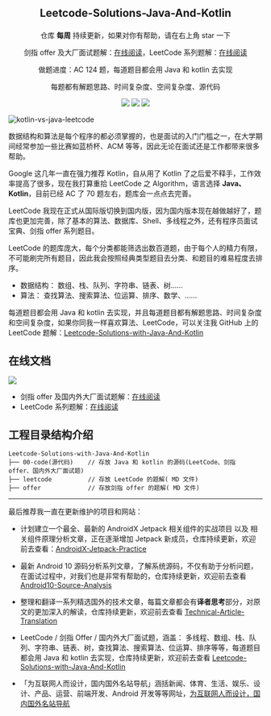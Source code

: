 ## <p align="center"> Leetcode-Solutions-Java-And-Kotlin </p>

<p align="center"> 仓库 <b>每周</b> 持续更新，如果对你有帮助，请在右上角 star 一下</p>

<p align="center">
剑指 offer 及大厂面试题解：<a href ="https://offer.hi-dhl.com">在线阅读</a>，LeetCode 系列题解：<a href ="https://leetcode.hi-dhl.com">在线阅读</a> 
</p>

<p align="center"> 做题进度：AC 124 题，每道题目都会用 Java 和 kotlin 去实现</p>

<p align="center"> 每题都有解题思路、时间复杂度、空间复杂度、源代码</p>

<p align="center">
<a href="https://github.com/hi-dhl"><img src="https://img.shields.io/badge/GitHub-HiDhl-4BC51D.svg?style=flat"></a> <img src="https://img.shields.io/badge/language-Java | Kotlin-orange.svg"/> <img src="https://img.shields.io/badge/platform-android-lightgrey.svg"/>
</p>

![kotlin-vs-java-leetcode](http://cdn.51git.cn/2020-07-16-kotlin-vs-java-leetcode.png)

数据结构和算法是每个程序的都必须掌握的，也是面试的入门门槛之一，在大学期间经常参加一些比赛如蓝桥杯、ACM 等等，因此无论在面试还是工作都带来很多帮助。

Google 这几年一直在强力推荐 Kotlin，自从用了 Kotlin 了之后爱不释手，工作效率提高了很多，现在我打算重拾 LeetCode 之 Algorithm，语言选择 **Java、Kotlin**，目前已经 AC 了 70 题左右，题库会一点点去完善。

LeetCode 我现在正式从国际版切换到国内版，因为国内版本现在越做越好了，题库也更加完善，除了基本的算法、数据库、Shell、多线程之外，还有程序员面试宝典、剑指 offer 系列题目。

LeetCode 的题库庞大，每个分类都能筛选出数百道题，由于每个人的精力有限，不可能刷完所有题目，因此我会按照经典类型题目去分类、和题目的难易程度去排序。

* 数据结构： 数组、栈、队列、字符串、链表、树……
* 算法： 查找算法、搜索算法、位运算、排序、数学、……

每道题目都会用 Java 和 kotlin 去实现，并且每道题目都有解题思路、时间复杂度和空间复杂度，如果你同我一样喜欢算法、LeetCode，可以关注我 GitHub 上的 LeetCode 题解：[Leetcode-Solutions-with-Java-And-Kotlin](https://github.com/hi-dhl/Leetcode-Solutions-with-Java-And-Kotlin)

## 在线文档

![](http://cdn.51git.cn/2020-10-04-16017884626310.jpg)

* 剑指 offer 及国内外大厂面试题解：[在线阅读](https://offer.hi-dhl.com)
* LeetCode 系列题解：[在线阅读](https://leetcode.hi-dhl.com)

## 工程目录结构介绍

```
Leetcode-Solutions-with-Java-And-Kotlin
├── 00-code(源代码)    // 存放 Java 和 kotlin 的源码(LeetCode、剑指 offer、国内外大厂面试题)
├── leetcode          // 存放 LeetCode 的题解( MD 文件)
├── offer             // 存放剑指 offer 的题解( MD 文件)
```

---

最后推荐我一直在更新维护的项目和网站：

* 计划建立一个最全、最新的 AndroidX Jetpack 相关组件的实战项目 以及 相关组件原理分析文章，正在逐渐增加 Jetpack 新成员，仓库持续更新，欢迎前去查看：[AndroidX-Jetpack-Practice](https://github.com/hi-dhl/AndroidX-Jetpack-Practice)

* 最新 Android 10 源码分析系列文章，了解系统源码，不仅有助于分析问题，在面试过程中，对我们也是非常有帮助的，仓库持续更新，欢迎前去查看 [Android10-Source-Analysis](https://github.com/hi-dhl/Android10-Source-Analysis)

* 整理和翻译一系列精选国外的技术文章，每篇文章都会有**译者思考**部分，对原文的更加深入的解读，仓库持续更新，欢迎前去查看 [Technical-Article-Translation](https://github.com/hi-dhl/Technical-Article-Translation)

* LeetCode / 剑指 Offer / 国内外大厂面试题，涵盖： 多线程、数组、栈、队列、字符串、链表、树，查找算法、搜索算法、位运算、排序等等，每道题目都会用 Java 和 kotlin 去实现，仓库持续更新，欢迎前去查看 [Leetcode-Solutions-with-Java-And-Kotlin](https://github.com/hi-dhl/Leetcode-Solutions-with-Java-And-Kotlin)

* 「为互联网人而设计，国内国外名站导航」涵括新闻、体育、生活、娱乐、设计、产品、运营、前端开发、Android 开发等等网址，[为互联网人而设计，国内国外名站导航](https://site.51git.cn)
  
  
<!--
## 剑指 offer（持续更新中）

剑指 offer 涵盖了以上所有分类的题目，是面试必刷题系列之一，笔者正努力刷完所有题目，然后对每题进行分类，希望可以帮助每个求职找工作的同学。

| 题号 | 题解 | 题目地址 | Language | Difficulty |
| :-: | :-: | :-: | :-: | :-: | 
| 03 | [数组中重复的数字](https://github.com/hi-dhl/Leetcode-Solutions-with-Java-And-Kotlin/blob/master/%E5%89%91%E6%8C%87offer/0xF01%20LeetCode%E5%89%91%E6%8C%87offer%EF%BC%9A%E6%95%B0%E7%BB%84%E4%B8%AD%E9%87%8D%E5%A4%8D%E7%9A%84%E6%95%B0%E5%AD%97.md)|  [中文地址](https://leetcode-cn.com/problems/shu-zu-zhong-zhong-fu-de-shu-zi-lcof/)| Java / Kotlin | Easy |
| 04 | [二维数组中的查找](https://github.com/hi-dhl/Leetcode-Solutions-with-Java-And-Kotlin/blob/master/%E5%89%91%E6%8C%87offer/0xF04%20LeetCode%20%E5%89%91%E6%8C%87%20offer%EF%BC%9A%E4%BA%8C%E7%BB%B4%E6%95%B0%E7%BB%84%E4%B8%AD%E7%9A%84%E6%9F%A5%E6%89%BE.md)| [中文地址](https://leetcode-cn.com/problems/er-wei-shu-zu-zhong-de-cha-zhao-lcof/)| Java / Kotlin | Easy |
| 05 | [替换空格](https://github.com/hi-dhl/Leetcode-Solutions-with-Java-And-Kotlin/blob/master/%E5%89%91%E6%8C%87offer/0xF05%20LeetCode%20%E5%89%91%E6%8C%87%20offer%EF%BC%9A%E6%9B%BF%E6%8D%A2%E7%A9%BA%E6%A0%BC.md)| [中文地址](https://leetcode-cn.com/problems/ti-huan-kong-ge-lcof/)| Java / Kotlin | Easy |
| 06 | [从尾到头打印链表](https://github.com/hi-dhl/Leetcode-Solutions-with-Java-And-Kotlin/blob/master/%E5%89%91%E6%8C%87offer/0xF06%20LeetCode%20%E5%89%91%E6%8C%87%20offer%EF%BC%9A%E4%BB%8E%E5%B0%BE%E5%88%B0%E5%A4%B4%E6%89%93%E5%8D%B0%E9%93%BE%E8%A1%A8.md)| [中文地址](https://leetcode-cn.com/problems/cong-wei-dao-tou-da-yin-lian-biao-lcof/)| Java / Kotlin | Easy |
| 07 | [重建二叉树 ](https://github.com/hi-dhl/Leetcode-Solutions-with-Java-And-Kotlin/blob/master/BinaryTree(%E4%BA%8C%E5%8F%89%E6%A0%91)/0xA05%20LeetCode%E4%BA%8C%E5%8F%89%E6%A0%91%EF%BC%9A%E4%BB%8E%E5%89%8D%E5%BA%8F%E4%B8%8E%E4%B8%AD%E5%BA%8F%E9%81%8D%E5%8E%86%E5%BA%8F%E5%88%97%E6%9E%84%E9%80%A0%E4%BA%8C%E5%8F%89%E6%A0%91.md)| [中文地址](https://leetcode-cn.com/problems/zhong-jian-er-cha-shu-lcof/)| Java / Kotlin | Easy |
| 09 | [用两个栈实现队列](https://github.com/hi-dhl/Leetcode-Solutions-with-Java-And-Kotlin/blob/master/%E5%89%91%E6%8C%87offer/0xF09%20LeetCode%20%E5%89%91%E6%8C%87%20offer%EF%BC%9A%E7%94%A8%E4%B8%A4%E4%B8%AA%E6%A0%88%E5%AE%9E%E7%8E%B0%E9%98%9F%E5%88%97.md)| [中文地址](https://leetcode-cn.com/problems/yong-liang-ge-zhan-shi-xian-dui-lie-lcof/)| Java / Kotlin | Easy |
| 10-1 | [斐波那契数列](https://github.com/hi-dhl/Leetcode-Solutions-with-Java-And-Kotlin/blob/master/%E5%89%91%E6%8C%87offer/0xF10%20LeetCode%20%E5%89%91%E6%8C%87%20offer%EF%BC%9A%E6%96%90%E6%B3%A2%E9%82%A3%E5%A5%91%E6%95%B0%E5%88%97.md)| [中文地址](https://leetcode-cn.com/problems/fei-bo-na-qi-shu-lie-lcof/)| Java / Kotlin | Easy |
| 10-2 | [青蛙跳台阶问题](https://github.com/hi-dhl/Leetcode-Solutions-with-Java-And-Kotlin/blob/master/%E5%89%91%E6%8C%87offer/0xF10.2%20LeetCode%20%E5%89%91%E6%8C%87%20offer%EF%BC%9A%E9%9D%92%E8%9B%99%E8%B7%B3%E5%8F%B0%E9%98%B6%E9%97%AE%E9%A2%98.md)| [中文地址](https://leetcode-cn.com/problems/qing-wa-tiao-tai-jie-wen-ti-lcof/)| Java / Kotlin | Easy |
| 11 | [旋转数组的最小数字](https://github.com/hi-dhl/Leetcode-Solutions-with-Java-And-Kotlin/blob/master/%E5%89%91%E6%8C%87offer/0xF11%20LeetCode%20%E5%89%91%E6%8C%87%20offer%EF%BC%9A%E6%97%8B%E8%BD%AC%E6%95%B0%E7%BB%84%E7%9A%84%E6%9C%80%E5%B0%8F%E6%95%B0%E5%AD%97.md)| [中文地址](https://leetcode-cn.com/problems/xuan-zhuan-shu-zu-de-zui-xiao-shu-zi-lcof/)| Java / Kotlin | Easy |
| 12 | [矩阵中的路径](https://github.com/hi-dhl/Leetcode-Solutions-with-Java-And-Kotlin/blob/master/%E5%89%91%E6%8C%87offer/0xF12%20LeetCode%20%E5%89%91%E6%8C%87%20offer%EF%BC%9A%E7%9F%A9%E9%98%B5%E4%B8%AD%E7%9A%84%E8%B7%AF%E5%BE%84.md)| [中文地址](https://leetcode-cn.com/problems/ju-zhen-zhong-de-lu-jing-lcof/)| Java / Kotlin | Medium |
| 13 | [机器人的运动范围](https://github.com/hi-dhl/Leetcode-Solutions-with-Java-And-Kotlin/blob/master/%E5%89%91%E6%8C%87offer/0xF13%20LeetCode%20%E5%89%91%E6%8C%87%20offer%EF%BC%9A%E6%9C%BA%E5%99%A8%E4%BA%BA%E7%9A%84%E8%BF%90%E5%8A%A8%E8%8C%83%E5%9B%B4.md)| [中文地址](https://leetcode-cn.com/problems/ji-qi-ren-de-yun-dong-fan-wei-lcof/)| Java / Kotlin | Medium |
| 14-1 | [剪绳子](https://github.com/hi-dhl/Leetcode-Solutions-with-Java-And-Kotlin/blob/master/%E5%89%91%E6%8C%87offer/0xF14-1%20LeetCode%20%E5%89%91%E6%8C%87%20offer%EF%BC%9A%E5%89%AA%E7%BB%B3%E5%AD%90.md)| [中文地址](https://leetcode-cn.com/problems/jian-sheng-zi-lcof)| Java / Kotlin | Medium |
| 14-2 | [剪绳子](https://github.com/hi-dhl/Leetcode-Solutions-with-Java-And-Kotlin/blob/master/%E5%89%91%E6%8C%87offer/0xF14-2%20LeetCode%20%E5%89%91%E6%8C%87%20offer%EF%BC%9A%E5%89%AA%E7%BB%B3%E5%AD%90.md)| [中文地址](https://leetcode-cn.com/problems/jian-sheng-zi-ii-lcof/)| Java / Kotlin | Medium |
| 15 | [二进制中 1 的个数](https://github.com/hi-dhl/Leetcode-Solutions-with-Java-And-Kotlin/blob/master/%E5%89%91%E6%8C%87offer/0xF15%20LeetCode%20%E5%89%91%E6%8C%87%20offer%EF%BC%9A%E4%BA%8C%E8%BF%9B%E5%88%B6%E4%B8%AD%201%20%E7%9A%84%E4%B8%AA%E6%95%B0.md)| [中文地址](https://leetcode-cn.com/problems/er-jin-zhi-zhong-1de-ge-shu-lcof/)| Java / Kotlin | Easy |
| 16 | [数值的整数次方](https://github.com/hi-dhl/Leetcode-Solutions-with-Java-And-Kotlin/blob/master/%E5%89%91%E6%8C%87offer/0xF16%20%E5%89%91%E6%8C%87%20offer%EF%BC%9A%E6%95%B0%E5%80%BC%E7%9A%84%E6%95%B4%E6%95%B0%E6%AC%A1%E6%96%B9.md)| [中文地址](https://leetcode-cn.com/problems/shu-zhi-de-zheng-shu-ci-fang-lcof/)| Java / Kotlin | Medium |
| 17 | [打印从1到最大的n位数](https://github.com/hi-dhl/Leetcode-Solutions-with-Java-And-Kotlin/blob/master/%E5%89%91%E6%8C%87offer/0xF17%20%E5%89%91%E6%8C%87%20offer%EF%BC%9A%20%E6%89%93%E5%8D%B0%E4%BB%8E1%E5%88%B0%E6%9C%80%E5%A4%A7%E7%9A%84n%E4%BD%8D%E6%95%B0.md) | [中文地址](https://leetcode-cn.com/problems/da-yin-cong-1dao-zui-da-de-nwei-shu-lcof/)| Java / Kotlin | Easy |
| 18 | [删除链表的节点](https://github.com/hi-dhl/Leetcode-Solutions-with-Java-And-Kotlin/blob/master/%E5%89%91%E6%8C%87offer/0xF18%20%E5%89%91%E6%8C%87%20offer%EF%BC%9A%20%E5%88%A0%E9%99%A4%E9%93%BE%E8%A1%A8%E7%9A%84%E8%8A%82%E7%82%B9.md) | [中文地址](https://leetcode-cn.com/problems/shan-chu-lian-biao-de-jie-dian-lcof/)| Java / Kotlin | Easy |
| 19 | [正则表达式匹配](https://github.com/hi-dhl/Leetcode-Solutions-with-Java-And-Kotlin/blob/master/%E5%89%91%E6%8C%87offer/0xF19%20%E5%89%91%E6%8C%87%20offer%EF%BC%9A%20%E5%88%A0%E6%AD%A3%E5%88%99%E8%A1%A8%E8%BE%BE%E5%BC%8F%E5%8C%B9%E9%85%8D.md) | [中文地址](https://leetcode-cn.com/problems/zheng-ze-biao-da-shi-pi-pei-lcof/)| Java / Kotlin | Easy |
| 21 | [调整数组顺序使奇数位于偶数前面](https://github.com/hi-dhl/Leetcode-Solutions-with-Java-And-Kotlin/blob/master/%E5%89%91%E6%8C%87offer/0xF21%20%E5%89%91%E6%8C%87%20offer%EF%BC%9A%E8%B0%83%E6%95%B4%E6%95%B0%E7%BB%84%E9%A1%BA%E5%BA%8F%E4%BD%BF%E5%A5%87%E6%95%B0%E4%BD%8D%E4%BA%8E%E5%81%B6%E6%95%B0%E5%89%8D%E9%9D%A2.md) | [中文地址](https://leetcode-cn.com/problems/diao-zheng-shu-zu-shun-xu-shi-qi-shu-wei-yu-ou-shu-qian-mian-lcof)| Java / Kotlin | Easy |
| 22 | [链表中倒数第 k 个节点](https://github.com/hi-dhl/Leetcode-Solutions-with-Java-And-Kotlin/blob/master/%E5%89%91%E6%8C%87offer/0xF22%20%E5%89%91%E6%8C%87%20offer%EF%BC%9A%E9%93%BE%E8%A1%A8%E4%B8%AD%E5%80%92%E6%95%B0%E7%AC%AC%20k%20%E4%B8%AA%E8%8A%82%E7%82%B9.md) | [中文地址](https://leetcode-cn.com/problems/lian-biao-zhong-dao-shu-di-kge-jie-dian-lcof)| Java / Kotlin | Easy |
| 24 | [反转链表](https://github.com/hi-dhl/Leetcode-Solutions-with-Java-And-Kotlin/blob/master/%E5%89%91%E6%8C%87offer/0xF24%20%E5%89%91%E6%8C%87%20offer%EF%BC%9A%E5%8F%8D%E8%BD%AC%E9%93%BE%E8%A1%A8.md) | [中文地址](https://leetcode-cn.com/problems/fan-zhuan-lian-biao-lcof)| Java / Kotlin | Easy |
| 25 | [合并两个排序的链表](https://github.com/hi-dhl/Leetcode-Solutions-with-Java-And-Kotlin/blob/master/%E5%89%91%E6%8C%87offer/0xF25%20%E5%89%91%E6%8C%87%20offer%EF%BC%9A%E5%90%88%E5%B9%B6%E4%B8%A4%E4%B8%AA%E6%8E%92%E5%BA%8F%E7%9A%84%E9%93%BE%E8%A1%A8.md) | [中文地址](https://leetcode-cn.com/problems/he-bing-liang-ge-pai-xu-de-lian-biao-lcof)| Java / Kotlin | Easy |
| 26 | [树的子结构](https://github.com/hi-dhl/Leetcode-Solutions-with-Java-And-Kotlin/blob/master/%E5%89%91%E6%8C%87offer/0xF26%20%E5%89%91%E6%8C%87%20offer%EF%BC%9A%E6%A0%91%E7%9A%84%E5%AD%90%E7%BB%93%E6%9E%84.md) | [中文地址](https://leetcode-cn.com/problems/shu-de-zi-jie-gou-lcof)| Java / Kotlin | Easy |
| 27 | [二叉树的镜像](https://github.com/hi-dhl/Leetcode-Solutions-with-Java-And-Kotlin/blob/master/%E5%89%91%E6%8C%87offer/0xF27%20%E5%89%91%E6%8C%87%20offer%EF%BC%9A%E4%BA%8C%E5%8F%89%E6%A0%91%E7%9A%84%E9%95%9C%E5%83%8F.md) | [中文地址](https://leetcode-cn.com/problems/er-cha-shu-de-jing-xiang-lcof)| Java / Kotlin | Easy |
| 28 | [对称的二叉树](https://github.com/hi-dhl/Leetcode-Solutions-with-Java-And-Kotlin/blob/master/%E5%89%91%E6%8C%87offer/0xF28%20%E5%89%91%E6%8C%87%20offer%EF%BC%9A%E5%AF%B9%E7%A7%B0%E7%9A%84%E4%BA%8C%E5%8F%89%E6%A0%91.md) | [中文地址](https://leetcode-cn.com/problems/dui-cheng-de-er-cha-shu-lcof)| Java / Kotlin | Easy |

## 查找

查找：二分查找、线性查找、树结构查找、散列表查找

### 二分查找（持续更新中）

二分查找算法基本步骤：

1. 假定样本数列中的所有元素都是从小到大排列的。
2. 使用目标元素与样本数列中的中间元素进行大小的比较。
3. 若目标元素等于中间元素，则表示查找成功。
4. 若目标元素小于中间元素，则去中间元素的左侧进行查找，重复步骤 2。
5. 若目标元素大于中间元素，则去中间元素的右侧进行查找，重复步骤 2。
6. 直到与所有该比较的元素比较完毕依然不相等，则表示查找失败。

| 题号 | 题解 | 题目地址 | Language | Difficulty |
| :-: | :-:  |   :-:  |   :-:    |   :-:      |
| 367 | [Valid Perfect Square<br/>有效的完全平方数](https://github.com/hi-dhl/Leetcode-Solutions-with-Java-And-Kotlin/blob/master/binarySearch(%E4%BA%8C%E5%88%86%E6%9F%A5%E6%89%BE)/0xC01%20LeetCode%E4%BA%8C%E5%88%86%E6%9F%A5%E6%89%BE%EF%BC%9A%E6%9C%89%E6%95%88%E7%9A%84%E5%AE%8C%E5%85%A8%E5%B9%B3%E6%96%B9%E6%95%B0.md)| [英文地址](https://leetcode.com/problems/valid-perfect-square/) / [中文地址](https://leetcode-cn.com/problems/valid-perfect-square/)| Java / Kotlin | Easy |
| 69 | [Sqrt(x)<br/>X的平方根](https://github.com/hi-dhl/Leetcode-Solutions-with-Java-And-Kotlin/blob/master/binarySearch(%E4%BA%8C%E5%88%86%E6%9F%A5%E6%89%BE)/0xC02%20LeetCode%E4%BA%8C%E5%88%86%E6%9F%A5%E6%89%BE%EF%BC%9AX%E7%9A%84%E5%B9%B3%E6%96%B9%E6%A0%B9.md)| [英文地址](https://leetcode.com/problems/sqrtx/) / [中文地址](https://leetcode-cn.com/problems/sqrtx/)| Java / Kotlin | Easy |
| 744 | [Find Smallest Letter Greater Than Target<br/>寻找比目标字母大的最小字母](https://github.com/hi-dhl/Leetcode-Solutions-with-Java-And-Kotlin/blob/master/binarySearch(%E4%BA%8C%E5%88%86%E6%9F%A5%E6%89%BE)/0xC03%20LeetCode%E4%BA%8C%E5%88%86%E6%9F%A5%E6%89%BE%EF%BC%9A%E5%AF%BB%E6%89%BE%E6%AF%94%E7%9B%AE%E6%A0%87%E5%AD%97%E6%AF%8D%E5%A4%A7%E7%9A%84%E6%9C%80%E5%B0%8F%E5%AD%97%E6%AF%8D.md)| [英文地址](https://leetcode.com/problems/find-smallest-letter-greater-than-target/) / [中文地址](https://leetcode-cn.com/problems/find-smallest-letter-greater-than-target/)| Java / Kotlin | Easy |
| 11(offer) | [旋转数组的最小数字](https://github.com/hi-dhl/Leetcode-Solutions-with-Java-And-Kotlin/blob/master/%E5%89%91%E6%8C%87offer/0xF11%20LeetCode%20%E5%89%91%E6%8C%87%20offer%EF%BC%9A%E6%97%8B%E8%BD%AC%E6%95%B0%E7%BB%84%E7%9A%84%E6%9C%80%E5%B0%8F%E6%95%B0%E5%AD%97.md)| [中文地址](https://leetcode-cn.com/problems/xuan-zhuan-shu-zu-de-zui-xiao-shu-zi-lcof/)| Java / Kotlin | Easy |


### 线性查找（持续更新中）

从前往后依次对比需要查找的数据，如果找到对应的元素，则返回元素的位置。

   1. 使用目标元素与样本数列中的第一个元素起依次比较大小;
   2. 若找到与目标元素相等的元素，则表示查找成功；  
   3. 若目标元素与样本数列的所有元素比较完毕也没有找到相等的元素，则表示查找失败。

| 题号 | 题解 | 题目地址 | Language | Difficulty |
| :-: | :-:  |   :-:  |   :-:    |   :-:      |
| 04(offer) | [二维数组中的查找](https://github.com/hi-dhl/Leetcode-Solutions-with-Java-And-Kotlin/blob/master/%E5%89%91%E6%8C%87offer/0xF04%20LeetCode%20%E5%89%91%E6%8C%87%20offer%EF%BC%9A%E4%BA%8C%E7%BB%B4%E6%95%B0%E7%BB%84%E4%B8%AD%E7%9A%84%E6%9F%A5%E6%89%BE.md)| [中文地址](https://leetcode-cn.com/problems/er-wei-shu-zu-zhong-de-cha-zhao-lcof/)| Java / Kotlin | Easy |

# 二叉树（持续更新中）

**完全二叉树：** 若二叉树的高度是h，除第h层之外，其他（1~h-1）层的节点数都达到了最大个数，并且第h层的节点都连续的集中在最左边。想到点什么没？实际上，完全二叉树和堆联系比较紧密哈~~~

**满二叉树：** 除最后一层外，每一层上的所有节点都有两个子节点，最后一层都是叶子节点。

**哈夫曼树：** 给定n个权值作为n的叶子结点，构造一棵二叉树，若带权路径长度达到最小，称这样的二叉树为最优二叉树，也称为哈夫曼树(Huffman tree)。

**二叉排序树：** 又称二叉查找树（Binary Search Tree），亦称二叉搜索树。二叉排序树或者是一棵空树，或者是具有下列性质的二叉树：

* 若左子树不空，则左子树上所有结点的值均小于它的根结点的值；
* 若右子树不空，则右子树上所有结点的值均大于或等于它的根结点的值；
* 左、右子树也分别为二叉排序树；
* 没有键值相等的节点

二分查找的时间复杂度是O(log(n))，最坏情况下的时间复杂度是O(n)（相当于顺序查找）

**平衡二叉树：** 又称 AVL 树。平衡二叉树是二叉搜索树的进化版，所谓平衡二叉树指的是，左右两个子树的高度差的绝对值不超过 1。

**红黑树：** 红黑树是每个节点都带颜色的树，节点颜色或是红色或是黑色，红黑树是一种查找树。红黑树有一个重要的性质，从根节点到叶子节点的最长的路径不多于最短的路径的长度的两倍。对于红黑树，插入，删除，查找的复杂度都是O（log N）。

| 题号 | 题解 | 题目地址 | Language | Difficulty |
| :-: | :-: | :-: | :-: | :-: |
| 144 | [Binary Tree Preorder Traversal<br/>二叉树前序遍历](https://github.com/hi-dhl/Leetcode-Solutions-with-Java-And-Kotlin/blob/master/BinaryTree(%E4%BA%8C%E5%8F%89%E6%A0%91)/0xA01%20LeetCode%E4%BA%8C%E5%8F%89%E6%A0%91%EF%BC%9A%20%E5%89%8D%E5%BA%8F%E9%81%8D%E5%8E%86.md)| [英文地址](https://leetcode.com/problems/binary-tree-preorder-traversal/) / [中文地址](https://leetcode-cn.com/problems/binary-tree-preorder-traversal/)| Java / Kotlin | Medium |
| 94 | [Binary Tree Inorder Traversal<br/>二叉树中序遍历](https://github.com/hi-dhl/Leetcode-Solutions-with-Java-And-Kotlin/blob/master/BinaryTree(%E4%BA%8C%E5%8F%89%E6%A0%91)/0xA02%20LeetCode%E4%BA%8C%E5%8F%89%E6%A0%91%EF%BC%9A%E4%B8%AD%E5%BA%8F%E9%81%8D%E5%8E%86.md) | [英文地址](https://leetcode.com/problems/binary-tree-inorder-traversal/) / [中文地址](https://leetcode-cn.com/problems/binary-tree-inorder-traversal/) | Java / Kotlin | Medium |
| 145 | [Binary Tree Postorder Traversal<br/>二叉树后序遍历](https://github.com/hi-dhl/Leetcode-Solutions-with-Java-And-Kotlin/blob/master/BinaryTree(%E4%BA%8C%E5%8F%89%E6%A0%91)/0xA03%20LeetCode%E4%BA%8C%E5%8F%89%E6%A0%91%EF%BC%9A%E5%90%8E%E5%BA%8F%E9%81%8D%E5%8E%86.md) | [英文地址](https://leetcode.com/problems/binary-tree-postorder-traversal/) / [中文地址](https://leetcode.com-cn/problems/binary-tree-postorder-traversal/) | Java / Kotlin | Medium |
| 145 | [Binary Tree Level Order Traversal<br/>二叉树层次遍历](https://github.com/hi-dhl/Leetcode-Solutions-with-Java-And-Kotlin/blob/master/BinaryTree(%E4%BA%8C%E5%8F%89%E6%A0%91)/0xA04%20LeetCode%E4%BA%8C%E5%8F%89%E6%A0%91%EF%BC%9A%E5%B1%82%E6%AC%A1%E9%81%8D%E5%8E%86.md) | [英文地址](https://leetcode.com/problems/binary-tree-level-order-traversal/) / [中文地址](https://leetcode-cn.com/problems/binary-tree-level-order-traversal/) | Java / Kotlin | Medium |
| 107 | [Binary Tree Level Order Traversal II<br/>自下而上分层遍历](https://github.com/hi-dhl/Leetcode-Solutions-with-Java-And-Kotlin/blob/master/BinaryTree(%E4%BA%8C%E5%8F%89%E6%A0%91)/0xA09%20LeetCode%E4%BA%8C%E5%8F%89%E6%A0%91%EF%BC%9A%E8%87%AA%E4%B8%8B%E8%80%8C%E4%B8%8A%E5%88%86%E5%B1%82%E9%81%8D%E5%8E%86.md) | [英文地址](https://leetcode.com/problems/binary-tree-level-order-traversal-ii/) / [中文地址](https://leetcode-cn.com/problems/binary-tree-level-order-traversal-ii/) | Java / Kotlin | Easy |
| 105 | [Construct Binary Tree from Preorder and Inorder Traversal<br/>从前序与中序遍历序列构造二叉树](https://github.com/hi-dhl/Leetcode-Solutions-with-Java-And-Kotlin/blob/master/BinaryTree(%E4%BA%8C%E5%8F%89%E6%A0%91)/0xA05%20LeetCode%E4%BA%8C%E5%8F%89%E6%A0%91%EF%BC%9A%E4%BB%8E%E5%89%8D%E5%BA%8F%E4%B8%8E%E4%B8%AD%E5%BA%8F%E9%81%8D%E5%8E%86%E5%BA%8F%E5%88%97%E6%9E%84%E9%80%A0%E4%BA%8C%E5%8F%89%E6%A0%91.md) | [英文地址](https://leetcode.com/problems/construct-binary-tree-from-preorder-and-inorder-traversal/) / [中文地址](https://leetcode-cn.com/problems/construct-binary-tree-from-preorder-and-inorder-traversal/) | Java / Kotlin | Medium |
| 104 | [Maximum Depth of Binary Tree<br/>计算二叉树的最大深度 ](https://github.com/hi-dhl/Leetcode-Solutions-with-Java-And-Kotlin/blob/master/BinaryTree(%E4%BA%8C%E5%8F%89%E6%A0%91)/0xA06%20LeetCode%E4%BA%8C%E5%8F%89%E6%A0%91%EF%BC%9A%E8%AE%A1%E7%AE%97%E4%BA%8C%E5%8F%89%E6%A0%91%E7%9A%84%E6%9C%80%E5%A4%A7%E6%B7%B1%E5%BA%A6.md) | [英文地址](https://leetcode.com/problems/maximum-depth-of-binary-tree/) / [中文地址](https://leetcode-cn.com/problems/maximum-depth-of-binary-tree/) | Java / Kotlin | Easy |
| 111 | [Minimum Depth of Binary Tree<br/>计算二叉树的最小深度](https://github.com/hi-dhl/Leetcode-Solutions-with-Java-And-Kotlin/blob/master/BinaryTree(%E4%BA%8C%E5%8F%89%E6%A0%91)/0xA07%20LeetCode%E4%BA%8C%E5%8F%89%E6%A0%91%EF%BC%9A%E8%AE%A1%E7%AE%97%E4%BA%8C%E5%8F%89%E6%A0%91%E7%9A%84%E6%9C%80%E5%B0%8F%E6%B7%B1%E5%BA%A6.md) | [英文地址](https://leetcode.com/problems/minimum-depth-of-binary-tree/) / [中文地址](https://leetcode-cn.com/problems/minimum-depth-of-binary-tree/) | Java / Kotlin | Easy |
| 110 | [Balanced Binary Tree<br/>判断二叉树是不是平衡二叉树](https://github.com/hi-dhl/Leetcode-Solutions-with-Java-And-Kotlin/blob/master/BinaryTree(%E4%BA%8C%E5%8F%89%E6%A0%91)/0xA08%20LeetCode%E4%BA%8C%E5%8F%89%E6%A0%91%EF%BC%9A%E5%88%A4%E6%96%AD%E4%BA%8C%E5%8F%89%E6%A0%91%E6%98%AF%E4%B8%8D%E6%98%AF%E5%B9%B3%E8%A1%A1%E4%BA%8C%E5%8F%89%E6%A0%91.md) | [英文地址](https://leetcode.com/problems/balanced-binary-tree/) / [中文地址](https://leetcode-cn.com/problems/balanced-binary-tree/) | Java / Kotlin | Easy |
| 222 | [Count Complete Tree Nodes<br/>求二叉树中的节点个数](https://github.com/hi-dhl/Leetcode-Solutions-with-Java-And-Kotlin/blob/master/BinaryTree(%E4%BA%8C%E5%8F%89%E6%A0%91)/0xA10%20LeetCode%E4%BA%8C%E5%8F%89%E6%A0%91%EF%BC%9A%E6%B1%82%E4%BA%8C%E5%8F%89%E6%A0%91%E4%B8%AD%E7%9A%84%E8%8A%82%E7%82%B9%E4%B8%AA%E6%95%B0.md) | [英文地址](https://leetcode.com/problems/count-complete-tree-nodes/) / [中文地址](https://leetcode-cn.com/problems/count-complete-tree-nodes/) | Java / Kotlin | Medium |
| 100 | [same-tree<br/>判断两棵二叉树是否结构相同](https://github.com/hi-dhl/Leetcode-Solutions-with-Java-And-Kotlin/blob/master/BinaryTree(%E4%BA%8C%E5%8F%89%E6%A0%91)/0xA11%20LeetCode%E4%BA%8C%E5%8F%89%E6%A0%91%EF%BC%9A%E5%88%A4%E6%96%AD%E4%B8%A4%E6%A3%B5%E4%BA%8C%E5%8F%89%E6%A0%91%E6%98%AF%E5%90%A6%E7%BB%93%E6%9E%84%E7%9B%B8%E5%90%8C.md) | [英文地址](https://leetcode.com/problems/same-tree/) / [中文地址](https://leetcode-cn.com/problems/same-tree/) | Java / Kotlin | Easy |
| 07(offer) | [重建二叉树 ](https://github.com/hi-dhl/Leetcode-Solutions-with-Java-And-Kotlin/blob/master/BinaryTree(%E4%BA%8C%E5%8F%89%E6%A0%91)/0xA05%20LeetCode%E4%BA%8C%E5%8F%89%E6%A0%91%EF%BC%9A%E4%BB%8E%E5%89%8D%E5%BA%8F%E4%B8%8E%E4%B8%AD%E5%BA%8F%E9%81%8D%E5%8E%86%E5%BA%8F%E5%88%97%E6%9E%84%E9%80%A0%E4%BA%8C%E5%8F%89%E6%A0%91.md)| [中文地址](https://leetcode-cn.com/problems/zhong-jian-er-cha-shu-lcof/)| Java / Kotlin | Easy |


## 线性表

线性表：数组、链表、栈、队列等等

### 数组以及数字（持续更新中）

| 题号 | 题解 | 题目地址 | Language | Difficulty |
| :-: | :-:  |   :-:  |   :-:    |   :-:      | 
| 01 | [拿硬币](https://github.com/hi-dhl/Leetcode-Solutions-with-Java-And-Kotlin/blob/master/Array(%E6%95%B0%E7%BB%84)/0xB01%20LeetCode%E6%95%B0%E7%BB%84%EF%BC%9A2020%20%E5%8A%9B%E6%89%A3%E6%9D%AF%EF%BC%9A%E6%8B%BF%E7%A1%AC%E5%B8%81.md)|  [中文地址](https://leetcode-cn.com/contest/season/2020-spring/problems/na-ying-bi/)| Java / Kotlin | Easy |
| 167 | [Two Sum II - Input array is sorted<br/>两数之和2 - 输入数组有序](https://github.com/hi-dhl/Leetcode-Solutions-with-Java-And-Kotlin/blob/master/Array(%E6%95%B0%E7%BB%84)/0xB02%20LeetCode%E6%95%B0%E7%BB%84%EF%BC%9A%E4%B8%A4%E6%95%B0%E4%B9%8B%E5%92%8C2%20-%20%E8%BE%93%E5%85%A5%E6%95%B0%E7%BB%84%E6%9C%89%E5%BA%8F.md)| [英文地址](https://leetcode.com/problems/two-sum-ii-input-array-is-sorted/) / [中文地址](https://leetcode-cn.com/problems/two-sum-ii-input-array-is-sorted/)| Java / Kotlin | Easy |
| 10-1(offer) | [斐波那契数列](https://github.com/hi-dhl/Leetcode-Solutions-with-Java-And-Kotlin/blob/master/%E5%89%91%E6%8C%87offer/0xF10%20LeetCode%20%E5%89%91%E6%8C%87%20offer%EF%BC%9A%E6%96%90%E6%B3%A2%E9%82%A3%E5%A5%91%E6%95%B0%E5%88%97.md)| [中文地址](https://leetcode-cn.com/problems/fei-bo-na-qi-shu-lie-lcof/)| Java / Kotlin | Easy |
| 10-2(offer) | [青蛙跳台阶问题](https://github.com/hi-dhl/Leetcode-Solutions-with-Java-And-Kotlin/blob/master/%E5%89%91%E6%8C%87offer/0xF10.2%20LeetCode%20%E5%89%91%E6%8C%87%20offer%EF%BC%9A%E9%9D%92%E8%9B%99%E8%B7%B3%E5%8F%B0%E9%98%B6%E9%97%AE%E9%A2%98.md)| [中文地址](https://leetcode-cn.com/problems/qing-wa-tiao-tai-jie-wen-ti-lcof/)| Java / Kotlin | Easy |

### 链表（持续更新中）

链表：单链表、双向链表、循环链表、双向循环链表、静态链表

| 题号 | 题解 | 题目地址 | Language | Difficulty |
| :-: | :-: | :-: | :-: | :-: |
| 06(offer) | [从尾到头打印链表](https://github.com/hi-dhl/Leetcode-Solutions-with-Java-And-Kotlin/blob/master/%E5%89%91%E6%8C%87offer/0xF06%20LeetCode%20%E5%89%91%E6%8C%87%20offer%EF%BC%9A%E4%BB%8E%E5%B0%BE%E5%88%B0%E5%A4%B4%E6%89%93%E5%8D%B0%E9%93%BE%E8%A1%A8.md)| [中文地址](https://leetcode-cn.com/problems/cong-wei-dao-tou-da-yin-lian-biao-lcof/)| Java / Kotlin | Easy |
| 18(offer) | [删除链表的节点](https://github.com/hi-dhl/Leetcode-Solutions-with-Java-And-Kotlin/blob/master/%E5%89%91%E6%8C%87offer/0xF18%20%E5%89%91%E6%8C%87%20offer%EF%BC%9A%20%E5%88%A0%E9%99%A4%E9%93%BE%E8%A1%A8%E7%9A%84%E8%8A%82%E7%82%B9.md) | [中文地址](https://leetcode-cn.com/problems/shan-chu-lian-biao-de-jie-dian-lcof/)| Java / Kotlin | Easy |
| 707 | [设计链表](https://github.com/hi-dhl/Leetcode-Solutions-with-Java-And-Kotlin/blob/master/LinkedList(%E9%93%BE%E8%A1%A8)/0xG01%20LeetCode%20%E9%93%BE%E8%A1%A8%EF%BC%9A%E8%AE%BE%E8%AE%A1%E9%93%BE%E8%A1%A8.md) | [英文地址](https://leetcode.com/problems/design-linked-list)  / [中文地址](https://leetcode-cn.com/problems/design-linked-list)| Java / Kotlin | Easy |
| 141 | [环形链表](https://github.com/hi-dhl/Leetcode-Solutions-with-Java-And-Kotlin/blob/master/LinkedList(%E9%93%BE%E8%A1%A8)/0xG02%20LeetCode%20%E9%93%BE%E8%A1%A8%EF%BC%9A%E7%8E%AF%E5%BD%A2%E9%93%BE%E8%A1%A8.md) | [英文地址](https://leetcode.com/problems/linked-list-cycle/)  / [中文地址](https://leetcode-cn.com/problems/linked-list-cycle/) | Java / Kotlin | Easy |
| 21(offer) | [调整数组顺序使奇数位于偶数前面](https://github.com/hi-dhl/Leetcode-Solutions-with-Java-And-Kotlin/blob/master/%E5%89%91%E6%8C%87offer/0xF21%20%E5%89%91%E6%8C%87%20offer%EF%BC%9A%E8%B0%83%E6%95%B4%E6%95%B0%E7%BB%84%E9%A1%BA%E5%BA%8F%E4%BD%BF%E5%A5%87%E6%95%B0%E4%BD%8D%E4%BA%8E%E5%81%B6%E6%95%B0%E5%89%8D%E9%9D%A2.md) | [中文地址](https://leetcode-cn.com/problems/diao-zheng-shu-zu-shun-xu-shi-qi-shu-wei-yu-ou-shu-qian-mian-lcof)| Java / Kotlin | Easy |
| 22(offer) | [链表中倒数第 k 个节点](https://github.com/hi-dhl/Leetcode-Solutions-with-Java-And-Kotlin/blob/master/%E5%89%91%E6%8C%87offer/0xF22%20%E5%89%91%E6%8C%87%20offer%EF%BC%9A%E9%93%BE%E8%A1%A8%E4%B8%AD%E5%80%92%E6%95%B0%E7%AC%AC%20k%20%E4%B8%AA%E8%8A%82%E7%82%B9.md) | [中文地址](https://leetcode-cn.com/problems/lian-biao-zhong-dao-shu-di-kge-jie-dian-lcof)| Java / Kotlin | Easy |
| 24(offer) | [反转链表](https://github.com/hi-dhl/Leetcode-Solutions-with-Java-And-Kotlin/blob/master/%E5%89%91%E6%8C%87offer/0xF24%20%E5%89%91%E6%8C%87%20offer%EF%BC%9A%E5%8F%8D%E8%BD%AC%E9%93%BE%E8%A1%A8.md) | [中文地址](https://leetcode-cn.com/problems/fan-zhuan-lian-biao-lcof)| Java / Kotlin | Easy |
| 25(offer) | [合并两个排序的链表](https://github.com/hi-dhl/Leetcode-Solutions-with-Java-And-Kotlin/blob/master/%E5%89%91%E6%8C%87offer/0xF25%20%E5%89%91%E6%8C%87%20offer%EF%BC%9A%E5%90%88%E5%B9%B6%E4%B8%A4%E4%B8%AA%E6%8E%92%E5%BA%8F%E7%9A%84%E9%93%BE%E8%A1%A8.md) | [中文地址](https://leetcode-cn.com/problems/he-bing-liang-ge-pai-xu-de-lian-biao-lcof)| Java / Kotlin | Easy |

### 栈（持续更新中）

栈：顺序栈、链式栈

| 题号 | 题解 | 题目地址 | Language | Difficulty |
| :-: | :-: | :-: | :-: | :-: |
| 09(offer) | [用两个栈实现队列](https://github.com/hi-dhl/Leetcode-Solutions-with-Java-And-Kotlin/blob/master/%E5%89%91%E6%8C%87offer/0xF09%20LeetCode%20%E5%89%91%E6%8C%87%20offer%EF%BC%9A%E7%94%A8%E4%B8%A4%E4%B8%AA%E6%A0%88%E5%AE%9E%E7%8E%B0%E9%98%9F%E5%88%97.md)| [中文地址](https://leetcode-cn.com/problems/yong-liang-ge-zhan-shi-xian-dui-lie-lcof/)| Java / Kotlin | Easy |
| 155 | [最小栈](https://github.com/hi-dhl/Leetcode-Solutions-with-Java-And-Kotlin/blob/master/stack(%E6%A0%88)/0xF01%20LeetCode%20%E6%A0%88%EF%BC%9A%E6%9C%80%E5%B0%8F%E6%A0%88.md) | [中文地址](https://leetcode-cn.com/problems/min-stack/)  / [英文地址](https://leetcode.com/problems/min-stack)  | Java / Kotlin | Easy |

## 搜索（持续更新中）

搜索：深度优先搜索、广度优先搜索

| 题号 | 题解 | 题目地址 | Language | Difficulty |
| :-: | :-: | :-: | :-: | :-: |
| 13(offer) | [机器人的运动范围](https://github.com/hi-dhl/Leetcode-Solutions-with-Java-And-Kotlin/blob/master/%E5%89%91%E6%8C%87offer/0xF13%20LeetCode%20%E5%89%91%E6%8C%87%20offer%EF%BC%9A%E6%9C%BA%E5%99%A8%E4%BA%BA%E7%9A%84%E8%BF%90%E5%8A%A8%E8%8C%83%E5%9B%B4.md)| [中文地址](https://leetcode-cn.com/problems/ji-qi-ren-de-yun-dong-fan-wei-lcof/)| Java / Kotlin | Medium |
| 200 | [岛屿数量](https://github.com/hi-dhl/Leetcode-Solutions-with-Java-And-Kotlin/blob/master/search(%E6%90%9C%E7%B4%A2)/0xE01%20LeetCode%20%E6%90%9C%E7%B4%A2%EF%BC%9A%E5%B2%9B%E5%B1%BF%E6%95%B0%E9%87%8F.md)| [中文地址](https://leetcode-cn.com/problems/number-of-islands/) / [英文地址](https://leetcode.com/problems/number-of-islands/) | Java / Kotlin | Medium |
| 279 | [完全平方数](https://github.com/hi-dhl/Leetcode-Solutions-with-Java-And-Kotlin/blob/master/search(%E6%90%9C%E7%B4%A2)/0xE02%20LeetCode%20%E6%90%9C%E7%B4%A2%EF%BC%9A%E5%AE%8C%E5%85%A8%E5%B9%B3%E6%96%B9%E6%95%B0.md) | [中文地址](https://leetcode-cn.com/problems/perfect-squares/) / [英文地址](https://leetcode.com/problems/perfect-squares/) | Java / Kotlin | Medium |


### 队列（持续更新中）

队列：普通队列、双端队列、阻塞队列、并发队列、阻塞并发队列

| 题号 | 题解 | 题目地址 | Language | Difficulty |
| :-: | :-: | :-: | :-: | :-: |
| 622 | [设计循环队列](https://github.com/hi-dhl/Leetcode-Solutions-with-Java-And-Kotlin/blob/master/queue(%E9%98%9F%E5%88%97)/0xF01%20LeetCode%20%E9%98%9F%E5%88%97%EF%BC%9A%E8%AE%BE%E8%AE%A1%E5%BE%AA%E7%8E%AF%E9%98%9F%E5%88%97.md) | [中文地址](https://leetcode-cn.com/problems/design-circular-queue/) / [英文地址](https://leetcode.com/problems/design-circular-queue/)  | Java / Kotlin | Medium |

### 动态规划（持续更新中）


| 题号 | 题解 | 题目地址 | Language | Difficulty |
| :-: | :-: | :-: | :-: | :-: |
| 12(offer) | [矩阵中的路径](https://github.com/hi-dhl/Leetcode-Solutions-with-Java-And-Kotlin/blob/master/%E5%89%91%E6%8C%87offer/0xF12%20LeetCode%20%E5%89%91%E6%8C%87%20offer%EF%BC%9A%E7%9F%A9%E9%98%B5%E4%B8%AD%E7%9A%84%E8%B7%AF%E5%BE%84.md)| [中文地址](https://leetcode-cn.com/problems/ju-zhen-zhong-de-lu-jing-lcof/)| Java / Kotlin | Medium |
| 14-1(offer) | [剪绳子](https://github.com/hi-dhl/Leetcode-Solutions-with-Java-And-Kotlin/blob/master/%E5%89%91%E6%8C%87offer/0xF14-1%20LeetCode%20%E5%89%91%E6%8C%87%20offer%EF%BC%9A%E5%89%AA%E7%BB%B3%E5%AD%90.md)| [中文地址](https://leetcode-cn.com/problems/jian-sheng-zi-lcof)| Java / Kotlin | Medium |
| 343 | [整数拆分](https://github.com/hi-dhl/Leetcode-Solutions-with-Java-And-Kotlin/blob/master/%E5%89%91%E6%8C%87offer/0xF14-1%20LeetCode%20%E5%89%91%E6%8C%87%20offer%EF%BC%9A%E5%89%AA%E7%BB%B3%E5%AD%90.md)| [英文地址](https://leetcode.com/problems/integer-break/) / [中文地址](https://leetcode-cn.com/problems/integer-break/)| Java / Kotlin | Medium |
| 14-2(offer) | [剪绳子](https://github.com/hi-dhl/Leetcode-Solutions-with-Java-And-Kotlin/blob/master/%E5%89%91%E6%8C%87offer/0xF14-2%20LeetCode%20%E5%89%91%E6%8C%87%20offer%EF%BC%9A%E5%89%AA%E7%BB%B3%E5%AD%90.md)| [中文地址](https://leetcode-cn.com/problems/jian-sheng-zi-ii-lcof/)| Java / Kotlin | Medium |
| 19(offer) | [删正则表达式匹配](https://github.com/hi-dhl/Leetcode-Solutions-with-Java-And-Kotlin/blob/master/%E5%89%91%E6%8C%87offer/0xF19%20%E5%89%91%E6%8C%87%20offer%EF%BC%9A%20%E5%88%A0%E6%AD%A3%E5%88%99%E8%A1%A8%E8%BE%BE%E5%BC%8F%E5%8C%B9%E9%85%8D.md) | [中文地址](https://leetcode-cn.com/problems/zheng-ze-biao-da-shi-pi-pei-lcof/)| Java / Kotlin | Easy |

## 位运算（持续更新中）

| 题号 | 题解 | 题目地址 | Language | Difficulty |
| :-: | :-: | :-: | :-: | :-: |
| 15(offer) | [二进制中 1 的个数](https://github.com/hi-dhl/Leetcode-Solutions-with-Java-And-Kotlin/blob/master/%E5%89%91%E6%8C%87offer/0xF15%20LeetCode%20%E5%89%91%E6%8C%87%20offer%EF%BC%9A%E4%BA%8C%E8%BF%9B%E5%88%B6%E4%B8%AD%201%20%E7%9A%84%E4%B8%AA%E6%95%B0.md)| [中文地址](https://leetcode-cn.com/problems/er-jin-zhi-zhong-1de-ge-shu-lcof/)| Java / Kotlin | Easy |
| 16(offer)  | [数值的整数次方](https://github.com/hi-dhl/Leetcode-Solutions-with-Java-And-Kotlin/blob/master/%E5%89%91%E6%8C%87offer/0xF16%20%E5%89%91%E6%8C%87%20offer%EF%BC%9A%E6%95%B0%E5%80%BC%E7%9A%84%E6%95%B4%E6%95%B0%E6%AC%A1%E6%96%B9.md)| [中文地址](https://leetcode-cn.com/problems/shu-zhi-de-zheng-shu-ci-fang-lcof/)| Java / Kotlin | Medium |
| 50  | [Pow(x, n)](https://github.com/hi-dhl/Leetcode-Solutions-with-Java-And-Kotlin/blob/master/%E5%89%91%E6%8C%87offer/0xF16%20%E5%89%91%E6%8C%87%20offer%EF%BC%9A%E6%95%B0%E5%80%BC%E7%9A%84%E6%95%B4%E6%95%B0%E6%AC%A1%E6%96%B9.md)| [中文地址](https://leetcode-cn.com/problems/shu-zhi-de-zheng-shu-ci-fang-lcof/)| Java / Kotlin | Medium |

## 字符串（持续更新中）

| 题号 | 题解 | 题目地址 | Language | Difficulty |
| :-: | :-: | :-: | :-: | :-: |
| 14  | [最长公共前缀](https://github.com/hi-dhl/Leetcode-Solutions-with-Java-And-Kotlin/blob/master/character(%E5%AD%97%E7%AC%A6%E4%B8%B2)/0xD01%20LeetCode%20%E5%AD%97%E7%AC%A6%E4%B8%B2%EF%BC%9A%E6%9C%80%E9%95%BF%E5%85%AC%E5%85%B1%E5%89%8D%E7%BC%80.md)| [中文地址](https://leetcode-cn.com/problems/longest-common-prefix/) / [英文地址](https://leetcode.com/problems/longest-common-prefix/)  | Java / Kotlin | Easy |
| 03  | [无重复字符的最长子串](https://github.com/hi-dhl/Leetcode-Solutions-with-Java-And-Kotlin/blob/master/character(%E5%AD%97%E7%AC%A6%E4%B8%B2)/0xD02%20LeetCode%20%E5%AD%97%E7%AC%A6%E4%B8%B2%EF%BC%9A%E6%97%A0%E9%87%8D%E5%A4%8D%E5%AD%97%E7%AC%A6%E7%9A%84%E6%9C%80%E9%95%BF%E5%AD%90%E4%B8%B2.md)| [中文地址](https://leetcode.com/problems/longest-substring-without-repeating-characters/)  / [英文地址](https://leetcode-cn.com/problems/longest-substring-without-repeating-characters/)   | Java / Kotlin | Medium |

## 数学（持续更新中）

| 题号 | 题解 | 题目地址 | Language | Difficulty |
| :-: | :-: | :-: | :-: | :-: |
| 17 | [打印从1到最大的n位数](https://github.com/hi-dhl/Leetcode-Solutions-with-Java-And-Kotlin/blob/master/%E5%89%91%E6%8C%87offer/0xF17%20%E5%89%91%E6%8C%87%20offer%EF%BC%9A%20%E6%89%93%E5%8D%B0%E4%BB%8E1%E5%88%B0%E6%9C%80%E5%A4%A7%E7%9A%84n%E4%BD%8D%E6%95%B0.md) | [中文地址](https://leetcode-cn.com/problems/da-yin-cong-1dao-zui-da-de-nwei-shu-lcof/)| Java / Kotlin | Easy |

## 排序（持续更新中）

排序：冒泡排序、插入排序、选择排序、希尔排序、归并排序、快速排序、堆排序

| 题号 | 题解 | 题目地址 | Language | Difficulty |
| :-: | :-: | :-: | :-: | :-: |-->

